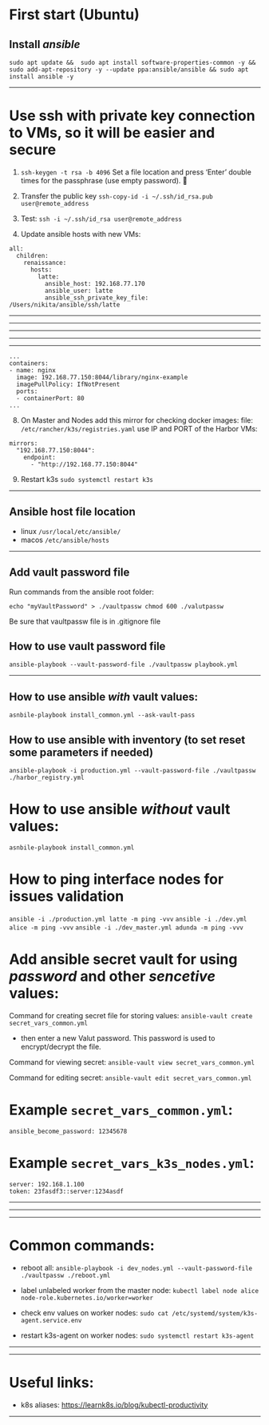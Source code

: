 # First start (Ubuntu)

## Install _ansible_

`sudo apt update && 
sudo apt install software-properties-common -y &&
sudo add-apt-repository -y --update ppa:ansible/ansible &&
sudo apt install ansible -y`

---

# Use ssh with private key connection to VMs, so it will be easier and secure

1. `ssh-keygen -t rsa -b 4096`
   Set a file location and press ‘Enter’ double times for the passphrase (use empty password). 🔑

2. Transfer the public key `ssh-copy-id -i ~/.ssh/id_rsa.pub user@remote_address`

3. Test: `ssh -i ~/.ssh/id_rsa user@remote_address`

4. Update ansible hosts with new VMs:

```
all:
  children:
    renaissance:
      hosts:
        latte:
          ansible_host: 192.168.77.170
          ansible_user: latte
          ansible_ssh_private_key_file: /Users/nikita/ansible/ssh/latte

```

---

---

---

---

---

```
...
containers:
- name: nginx
  image: 192.168.77.150:8044/library/nginx-example
  imagePullPolicy: IfNotPresent
  ports:
  - containerPort: 80
...

```

8. On Master and Nodes add this mirror for checking docker images:
   file: `/etc/rancher/k3s/registries.yaml`
   use IP and PORT of the Harbor VMs:

```
mirrors:
  "192.168.77.150:8044":
    endpoint:
      - "http://192.168.77.150:8044"
```

9. Restart k3s
   `sudo systemctl restart k3s`

---

## Ansible host file location

- linux `/usr/local/etc/ansible/`
- macos `/etc/ansible/hosts`

---

## Add vault password file

Run commands from the ansible root folder:

`echo "myVaultPassword" > ./vaultpassw
chmod 600 ./valutpassw`

Be sure that vaultpassw file is in .gitignore file

## How to use vault password file

`ansible-playbook --vault-password-file ./vaultpassw playbook.yml`

---

## How to use ansible _with_ vault values:

`asnbile-playbook install_common.yml --ask-vault-pass`

## How to use ansible with inventory (to set reset some parameters if needed)

`ansible-playbook -i production.yml --vault-password-file ./vaultpassw ./harbor_registry.yml`

# How to use ansible _without_ vault values:

`asnbile-playbook install_common.yml`

# How to ping interface nodes for issues validation

`ansible -i ./production.yml latte -m ping -vvv`
`ansible -i ./dev.yml alice -m ping -vvv`
`ansible -i ./dev_master.yml adunda -m ping -vvv`

# Add ansible secret vault for using _password_ and other _sencetive_ values:

Command for creating secret file for storing values:
`ansible-vault create secret_vars_common.yml`

- then enter a new Valut password. This password is used to encrypt/decrypt the file.

Command for viewing secret:
`ansible-vault view secret_vars_common.yml`

Command for editing secret:
`ansible-vault edit secret_vars_common.yml`

# Example `secret_vars_common.yml`:

```
ansible_become_password: 12345678
```

# Example `secret_vars_k3s_nodes.yml`:

```
server: 192.168.1.100
token: 23fasdf3::server:1234asdf
```

---

---

---

# Common commands:

- reboot all:
  `ansible-playbook -i dev_nodes.yml --vault-password-file ./vaultpassw ./reboot.yml`

- label unlabeled worker from the master node:
  `kubectl label node alice node-role.kubernetes.io/worker=worker`

- check env values on worker nodes:
  `sudo cat /etc/systemd/system/k3s-agent.service.env`

- restart k3s-agent on worker nodes:
  `sudo systemctl restart k3s-agent`

---

---

# Useful links:

- k8s aliases: https://learnk8s.io/blog/kubectl-productivity

---
